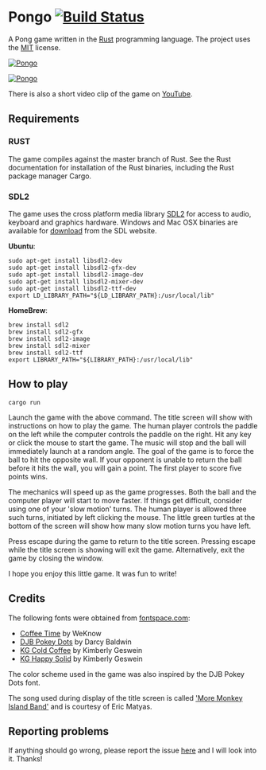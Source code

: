 # Pongo [![Build Status](https://travis-ci.org/machinetech/pongo.svg?branch=master)](https://travis-ci.org/machinetech/chip8)

A Pong game written in the [Rust](http://www.rust-lang.org/) programming language. The project uses the [MIT](https://github.com/machinetech/pongo/blob/master/LICENSE) license.

[![Pongo](http://machinetech.github.io/pongo/images/title.png)](https://youtu.be/VgHv11kGtdQ)

[![Pongo](http://machinetech.github.io/pongo/images/game.png)](https://youtu.be/VgHv11kGtdQ)

There is also a short video clip of the game on [YouTube](https://youtu.be/VgHv11kGtdQ).

## Requirements

### RUST
The game compiles against the master branch of Rust. See the Rust documentation for installation of the Rust binaries, including the Rust package manager Cargo. 

### SDL2
The game uses the cross platform media library [SDL2](https://www.libsdl.org/) for access to audio, keyboard and graphics hardware. Windows and Mac OSX binaries are available for [download](https://www.libsdl.org/download-2.0.php) from the SDL website. 

**Ubuntu**:  

```
sudo apt-get install libsdl2-dev
sudo apt-get install libsdl2-gfx-dev
sudo apt-get install libsdl2-image-dev
sudo apt-get install libsdl2-mixer-dev
sudo apt-get install libsdl2-ttf-dev
export LD_LIBRARY_PATH="${LD_LIBRARY_PATH}:/usr/local/lib"
```

**HomeBrew**:  

```
brew install sdl2
brew install sdl2-gfx
brew install sdl2-image
brew install sdl2-mixer
brew install sdl2-ttf
export LIBRARY_PATH="${LIBRARY_PATH}:/usr/local/lib"
```

## How to play

```
cargo run
```
Launch the game with the above command. The title screen will show with instructions on how to play the game. The human player controls the paddle on the left while the computer controls the paddle on the right. Hit any key or click the mouse to start the game. The music will stop and the ball will immediately launch at a random angle. The goal of the game is to force the ball to hit the opposite wall. If your opponent is unable to return the ball before it hits the wall, you will gain a point. The first player to score five points wins. 

The mechanics will speed up as the game progresses. Both the ball and the computer player will start to move faster. If things get difficult, consider using one of your 'slow motion' turns. The human player is allowed three such turns, initiated by left clicking the mouse. The little green turtles at the bottom of the screen will show how many slow motion turns you have left. 

Press escape during the game to return to the title screen. Pressing escape while the title screen is showing will exit the game. Alternatively, exit the game by closing the window.

I hope you enjoy this little game. It was fun to write!

## Credits

The following fonts were obtained from [fontspace.com](fontspace.com):

* [Coffee Time](http://www.fontspace.com/weknow/coffee-time/) by WeKnow
* [DJB Pokey Dots](http://www.fontspace.com/darcy-baldwin-fonts/djb-pokey-dots/) by Darcy Baldwin
* [KG Cold Coffee](http://www.fontspace.com/kimberly-geswein/kg-cold-coffee/) by Kimberly Geswein
* [KG Happy Solid](http://www.fontspace.com/kimberly-geswein/kg-happy/) by Kimberly Geswein

The color scheme used in the game was also inspired by the DJB Pokey Dots font.

The song used during display of the title screen is called ['More Monkey Island Band'](http://soundimage.org/funny-2/more-monkey-island-band/) and is courtesy of Eric Matyas. 

## Reporting problems
If anything should go wrong, please report the issue [here](https://github.com/machinetech/pongo/issues) and I will look into it. Thanks!
